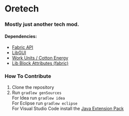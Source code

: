 # Oretech

### Mostly just another tech mod.

#### Dependencies:  

* [Fabric API](https://www.curseforge.com/minecraft/mc-mods/fabric-api)
* [LibGUI](https://www.curseforge.com/minecraft/mc-mods/libgui)
* [Work Units / Cotton Energy](https://www.curseforge.com/minecraft/mc-mods/work-units)
* [Lib Block Attributes (fabric)](https://www.curseforge.com/minecraft/mc-mods/libblockattributes)

### How To Contribute

1. Clone the repository
2. Run `gradlew genSources`  
For Idea run `gradlew idea`  
For Eclipse run `gradlew eclipse`  
For Visual Studio Code install the [Java Extension Pack](https://marketplace.visualstudio.com/items?itemName=vscjava.vscode-java-pack)